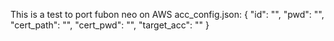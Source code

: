 This is a test to port fubon neo on AWS
acc_config.json:
{
    "id": "",
    "pwd": "",
    "cert_path": "",
    "cert_pwd": "",
    "target_acc": ""
}